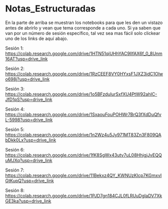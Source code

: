 # Notas_Estructuradas

En la parte de arriba se muestran los notebooks para que les den un vistazo antes de abrirlo y vean que tema corresponde a cada uno. Si ya saben que van por un número de sesión específico, tal vez sea mas fácil solo clickear uno de los links de aquí abajo.

Sesión 1: https://colab.research.google.com/drive/1HTN51qiUHhYAC9IlfAX6f_0_8Unm16AT?usp=drive_link

Sesión 2: https://colab.research.google.com/drive/1RzCEEF8VY0HYxsF1JXZ3idC1Olwo698j?usp=drive_link

Sesión 3: https://colab.research.google.com/drive/1o5BFzduIurSxfXU4PtW92ahIC-JfD1pS?usp=drive_link

Sesión 4: https://colab.research.google.com/drive/1SxaouFouPOHWr7BrQ3fXdDuQfvL-5998?usp=drive_link

Sesión 5: https://colab.research.google.com/drive/1n2Wz4u5Jy971MT83Zn3F809QAbDkk0Lx?usp=drive_link

Sesión 6: https://colab.research.google.com/drive/1fK8SgWx43utv7uL08HhigjJvEQQuMJXq?usp=drive_link

Sesión 7: https://colab.research.google.com/drive/11Bekxz4QY_KWNUzKlcp7KGmxvIGtKupQ?usp=drive_link

Sesión 8: https://colab.research.google.com/drive/1PJD7gn184CJL0fLRUuDgIaDV7XkGE3ka?usp=drive_link
